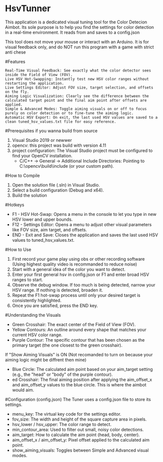 # HsvTunner
This application is a dedicated visual tuning tool for the Color Detecion Aimbot. Its sole purpose is to help you find the settings for color detection in a real-time environment. It reads from and saves to a config.json

This tool does not move your mouse or interact with an Arduino. It is for visual feedback only, and do NOT run this program with a game with strict anti chese

#Features

    Real-Time Visual Feedback: See exactly what the color detector sees inside the Field of View (FOV).
    Live HSV Hot-Swapping: Instantly test new HSV color ranges without restarting the application.
    Live Settings Editor: Adjust FOV size, target selection, and offsets on the fly.
    Aiming Logic Visualization: Clearly see the difference between the calculated target point and the final aim point after offsets are applied.
    Simple & Advanced Modes: Toggle aiming visuals on or off to focus purely on color detection or to fine-tune the aiming logic.
    Automatic HSV Export: On exit, the last used HSV values are saved to a clean tuned_hsv_values.txt file for easy reference.
    
#Prerequisites if you wanna build from source
1.  Visual Studio 2019 or newwer
2.  opencv: this project was build with version 4.11
3.  project configuration: The Visual Studio project must be configured to find your OpenCV installation.
     -  C/C++ -> General -> Additional Include Directories: Pointing to C:\opencv\build\include (or your custom path).

#How to Compile
1.  Open the solution file (.sln) in Visual Studio.
2.  Select a build configuration (Debug and x64).
3.  Build the solution

#Hotkeys
-    F1 - HSV Hot-Swap: Opens a menu in the console to let you type in new HSV lower and upper bounds.
-    F12 - Settings Editor: Opens a menu to adjust other visual parameters like FOV size, aim target, and offsets.
-    END - Exit and Save: Closes the application and saves the last used HSV values to tuned_hsv_values.txt.


#How to Use
1.  First record your game play using obs or other recording software (Using highest quality video is recommanded to reduce noise)
2.  Start with a general idea of the color you want to detect.
3.  Enter your first general hsv in config.json or F1 and enter broad HSV ranges to start.
4.  Observe the debug window. If too much is being detected, narrow your HSV range. If nothing is detected, broaden it.
5.  Repeat the F1 hot-swap process until only your desired target is consistently highlighted.
6.  Once you are satisfied, press the END key.

#Understanding the Visuals
-    Green Crosshair: The exact center of the Field of View (FOV).
-    Yellow Contours: An outline around every shape that matches your current HSV color range.
-    Purple Contour: The specific contour that has been chosen as the primary target (the one closest to the green crosshair).

If "Show Aiming Visuals" is ON (Not recomanded to turn on because your aiming logic might be diffrent then mine)
-    Blue Circle: The calculated aim point based on your aim_target setting (e.g., the "head" or "body" of the purple contour).
-    ed Crosshair: The final aiming position after applying the aim_offset_x and aim_offset_y values to the blue circle. This is where the aimbot would aim.

#Configuration (config.json)
The Tuner uses a config.json file to store its settings.

-  menu_key: The virtual key code for the settings editor.
-  fov_size: The width and height of the square capture area in pixels.
-  hsv_lower / hsv_upper: The color range to detect.
-  min_contour_area: Used to filter out small, noisy color detections.
-  aim_target: How to calculate the aim point (head, body, center).
-  aim_offset_x / aim_offset_y: Pixel offset applied to the calculated aim point.
-  show_aiming_visuals: Toggles between Simple and Advanced visual modes.
